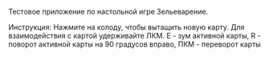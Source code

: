 Тестовое приложение по настольной игре Зельеварение.

Инструкция:
    Нажмите на колоду, чтобы вытащить новую   карту.
    Для взаимодействия с картой удерживайте ЛКМ.
    E - зум активной карты,
    R - поворот активной карты на 90 градусов вправо,
    ПКМ - переворот карты
    

